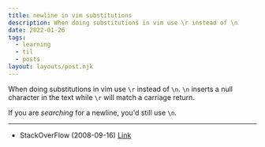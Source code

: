 ```yaml
---
title: newline in vim substitutions
description: When doing substitutions in vim use \r instead of \n
date: 2022-01-26
tags:
  - learning
  - til
  - posts
layout: layouts/post.njk
---
```


When doing substitutions in vim use `\r` instead of `\n`. `\n` inserts a null character in the text while `\r` will match a carriage return.

If you are _searching_ for a newline, you'd still use `\n`.

---

- StackOverFlow (2008-09-16) [Link](https://stackoverflow.com/questions/71323/how-to-replace-a-character-by-a-newline-in-vim)
